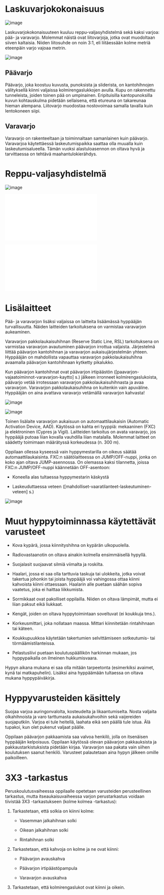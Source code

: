  Laskuvarjokokonaisuus  
=======================

![image](/kuvat/Paavarjon-osat.jpg)

Laskuvarjokokonaisuuteen kuuluu reppu-valjasyhdistelmä sekä kaksi
varjoa: pää- ja varavarjo. Molemmat näistä ovat liitovarjoja, jotka ovat
muodoltaan siiven kaltaisia. Niiden liitosuhde on noin 3:1, eli
liitäessään kolme metriä eteenpäin varjo vajoaa metrin.

![image](/kuvat/Reppu-valjas-etu.png)

 Päävarjo  
----------

Päävarjo, joka koostuu kuvusta, punoksista ja sliderista, on
kantohihnojen välityksellä kiinni valjaissa kolmirengaslukkojen avulla.
Kupu on rakennettu tunneleista, joiden toinen pää on umpinainen.
Eripituisilla kantopunoksilla kuvun kohtauskulma pidetään sellaisena,
että etureuna on takareunaa hieman alempana. Liitovarjo muodostaa
nostovoimaa samalla tavalla kuin lentokoneen siipi.

 Varavarjo  
-----------

Varavarjo on rakenteeltaan ja toiminnaltaan samanlainen kuin päävarjo.
Varavarjoa käytettäessä laskeutumispaikka saattaa olla muualla kuin
laskeutumisalueella. Tämän vuoksi alastuloasennon on oltava hyvä ja
tarvittaessa on tehtävä maahantulokierähdys.

 Reppu-valjasyhdistelmä  
========================

![image](/kuvat/Reppuvaljasyhdistelma.png)

![image](/kuvat/Reppu-nova.pdf)

![image](/kuvat/Reppu-pl.pdf)

 Lisälaitteet  
==============

Pää- ja varavarjon lisäksi valjaissa on laitteita lisäämässä hyppääjän
turvallisuutta. Näiden laitteiden tarkoituksena on varmistaa varavarjon
aukeaminen.

Varavarjon pakkolaukaisuhihnan (Reserve Static Line, RSL) tarkoituksena
on varmistaa varavarjon avautuminen päävarjon irrottua valjaista.
Järjestelmä liittää päävarjon kantohihnan ja varavarjon
aukaisujärjestelmän yhteen. Hyppääjän on mahdollista vapauttaa
varavarjon pakkolaukaisuhihna avaamalla päävarjon kantohihnaan kytketty
pikalukko.

Kun päävarjon kantohihnat ovat päävarjon irtipäästön
(\[paavarjon-vajaatoiminnot-varavarjon-kaytto\] s.) jälkeen irronneet
kolmirengaslukoista, päävarjo vetää irrotessaan varavarjon
pakkolaukaisuhihnasta ja avaa varavarjon. Varavarjon pakkolaukaisuhihna
on kuitenkin vain apuväline. Hyppääjän on aina avattava varavarjo
vetämällä varavarjon kahvasta!

![image](/kuvat/Kolmirengaslukko.jpg)

![image](/kuvat/Kolmirengaslukko-auki.jpeg)

Toinen lisälaite varavarjon aukaisuun on automaattilaukaisin (Automatic
Activation Device, AAD). Käytössä on kahta eri tyyppiä: mekaaninen (FXC)
ja elektroninen (Cypres ja Vigil). Laitteiden tarkoitus on avata
varavarjo, jos hyppääjä putoaa liian kovalla vauhdilla liian matalalla.
Molemmat laitteet on säädetty toimimaan määrätyssä korkeudessa (n. 300
m).

Oppilaan ollessa kyseessä vain hyppymestarilla on oikeus säätää
automaattilaukaisinta. FXC:n säätölaitteessa on JUMP/OFF-nuppi, jonka on
koko ajan oltava JUMP-asennossa. On olemassa kaksi tilannetta, joissa
FXC:n JUMP/OFF-nuppi käännetään OFF-asentoon:

-   Koneella alas tultaessa hyppymestarin käskystä

-   Laskeuduttaessa veteen
    (\[mahdolliset-vaaratilanteet-laskeutuminen-veteen\] s.)

![image](/kuvat/AAD-Cypres.jpg)

 Muut hyppytoiminnassa käytettävät varusteet  
=============================================

-   Kova kypärä, jossa kiinnityshihna on kypärän ulkopuolella.

-   Radiovastaanotin on oltava ainakin kolmella ensimmäisellä hypyllä.

-   Suojalasit suojaavat silmiä viimalta ja roskilta.

-   Haalari, jossa ei saa olla tarttuvia taskuja tai ulokkeita, jotka
    voivat takertua johonkin tai joista hyppääjä voi vahingossa ottaa
    kiinni kahvoista kiinni ottaessaan. Haalarin alle puetaan säähän
    sopiva vaatetus, joka ei haittaa liikkumista.

-   Sormikkaat ovat pakolliset oppilailla. Niiden on oltava lämpimät,
    mutta ei liian paksut eikä liukkaat.

-   Kengät, joiden on oltava hyppytoimintaan soveltuvat (ei
    koukkuja tms.).

-   Korkeusmittari, joka nollataan maassa. Mittari kiinnitetään
    rintahihnaan tai käteen.

-   Koukkupuukkoa käytetään takertumien selvittämiseen sotkeutumis-
    tai törmäämistilanteissa.

-   Pelastusliivi puetaan koulutuspäällikön harkinnan mukaan, jos
    hyppypaikalla on ilmeinen hukkumisvaara.

Hypyn aikana mukana ei saa olla mitään tarpeetonta (esimerkiksi avaimet,
kynä tai matkapuhelin). Lisäksi aina hyppäämään tultaessa on oltava
mukana hyppypäiväkirja.

 Hyppyvarusteiden käsittely  
============================

Suojaa varjoa auringonvalolta, kosteudelta ja likaantumiselta. Nosta
valjaita olkahihnoista ja varo tarttumasta aukaisukahvoihin sekä
vaijereiden suojaputkiin. Varjoa ei tule heitellä, laahata eikä sen
päällä tule istua. Älä tupakoi, kun olet pukenut valjaat päälle.

Oppilaan päävarjon pakkaamista saa valvoa henkilö, jolla on itsenäisen
hyppääjän kelpoisuus. Oppilaan käytössä olevan päävarjon pakkauksista ja
pakkaustarkistuksista pidetään kirjaa. Varavarjon saa pakata vain siihen
koulutuksen saanut henkilö. Varusteet palautetaan aina hypyn jälkeen
omille paikoilleen.

 3X3 -tarkastus  
================

Peruskoulutusvaiheessa oppilaalle opetetaan varusteiden perusteellinen
tarkastus, mutta itseaukaisuvaiheessa varjon perustarkastus voidaan
tiivistää 3X3 -tarkastukseen (kolme kolmea -tarkastus):

1.  Tarkastetaan, että solkia on kiinni kolme:

    -   Vasemman jalkahihnan solki

    -   Oikean jalkahihnan solki

    -   Rintahihnan solki

2.  Tarkastetaan, että kahvoja on kolme ja ne ovat kiinni:

    -   Päävarjon avauskahva

    -   Päävarjon irtipäästöpampula

    -   Varavarjon avauskahva

3.  Tarkastetaan, että kolmirengaslukot ovat kiinni ja oikein.
